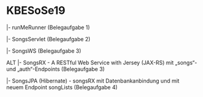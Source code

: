# KBESoSe19

|- runMeRunner (Belegaufgabe 1)

|- SongsServlet (Belegaufgabe 2)

|- SongsWS (Belegaufgabe 3)

ALT
|- SongsRX - A RESTful Web Service with Jersey (JAX-RS) mit „songs“- und „auth“-Endpoints (Belegaufgabe 3)

|- SongsJPA (Hibernate) - songsRX mit Datenbankanbindung und mit neuem Endpoint songLists (Belegaufgabe 4)
